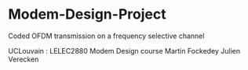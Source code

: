 # Modem-Design-Project
Coded OFDM transmission on a frequency selective channel

UCLouvain : LELEC2880 Modem Design course
Martin Fockedey
Julien Verecken

